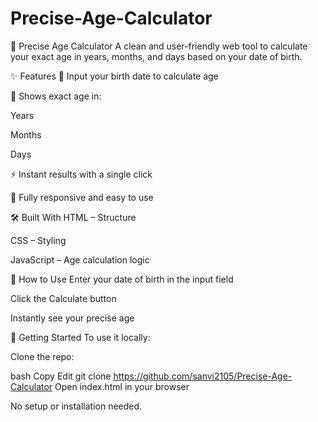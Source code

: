 # Precise-Age-Calculator
🎂 Precise Age Calculator
A clean and user-friendly web tool to calculate your exact age in years, months, and days based on your date of birth.

✨ Features
📅 Input your birth date to calculate age

🧮 Shows exact age in:

Years

Months

Days

⚡ Instant results with a single click

📱 Fully responsive and easy to use

🛠️ Built With
HTML – Structure

CSS – Styling

JavaScript – Age calculation logic

🚀 How to Use
Enter your date of birth in the input field

Click the Calculate button

Instantly see your precise age

📁 Getting Started
To use it locally:

Clone the repo:

bash
Copy
Edit
git clone https://github.com/sanvi2105/Precise-Age-Calculator
Open index.html in your browser

No setup or installation needed.
